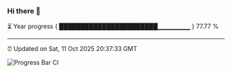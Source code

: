 ### Hi there 👋

⏳ Year progress { ███████████████████████▁▁▁▁▁▁▁ } 77.77 %

---

⏰ Updated on Sat, 11 Oct 2025 20:37:33 GMT

![Progress Bar CI](https://github.com/IshwaranRudhara/GIT-ACTION/workflows/Progress%20Bar%20CI/badge.svg)
